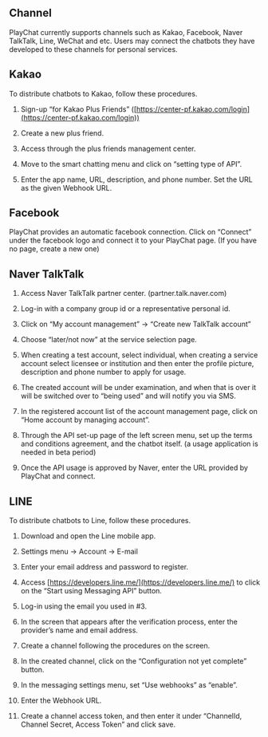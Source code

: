 ## Channel

PlayChat currently supports channels such as Kakao, Facebook, Naver TalkTalk, Line, WeChat and etc. Users may connect the chatbots they have developed to these channels for personal services.

## Kakao

To distribute chatbots to Kakao, follow these procedures.

1. Sign-up “for Kakao Plus Friends” ([https://center-pf.kakao.com/login](https://center-pf.kakao.com/login))

1. Create a new plus friend.

2. Access through the plus friends management center.

3. Move to the smart chatting menu and click on “setting type of API”.

4. Enter the app name, URL, description, and phone number. Set the URL as the given Webhook URL.

## Facebook

PlayChat provides an automatic facebook connection. Click on “Connect” under the facebook logo and connect it to your PlayChat page. (If you have no page, create a new one)

## Naver TalkTalk

1. Access Naver TalkTalk partner center. (partner.talk.naver.com)

2. Log-in with a company group id or a representative personal id.

3. Click on “My account management” -> “Create new TalkTalk account”

4. Choose “later/not now” at the service selection page.

5. When creating a test account, select individual, when creating a service account select licensee or institution and then enter the profile picture, description and phone number to apply for usage.

6. The created account will be under examination, and when that is over it will be switched over to “being used” and will notify you via SMS.

7. In the registered account list of the account management page, click on “Home account by managing account”.

8. Through the API set-up page of the left screen menu, set up the terms and conditions agreement, and the chatbot itself. (a usage application is needed in beta period)

9. Once the API usage is approved by Naver, enter the URL provided by PlayChat and connect.

## LINE

To distribute chatbots to Line, follow these procedures.

1. Download and open the Line mobile app.

2. Settings menu -> Account -> E-mail

3. Enter your email address and password to register.

4. Access [https://developers.line.me/](https://developers.line.me/) to click on the “Start using Messaging API” button.

5. Log-in using the email you used in #3.

6. In the screen that appears after the verification process, enter the provider’s name and email address.

7. Create a channel following the procedures on the screen.

8. In the created channel, click on the “Configuration not yet complete” button.

9. In the messaging settings menu, set “Use webhooks” as “enable”.

10. Enter the Webhook URL.

11. Create a channel access token, and then enter it under  “ChannelId, Channel Secret, Access Token” and click save.
